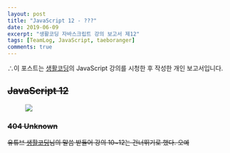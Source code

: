 ```yaml
---
layout: post
title: "JavaScript 12 - ???"
date: 2019-06-09
excerpt: "생활코딩 자바스크립트 강의 보고서 제12"
tags: [TeamLog, JavaScript, taeboranger]
comments: true
---
```


∴이 포스트는 [생활코딩](https://www.youtube.com/playlist?list=PLuHgQVnccGMBB348PWRN0fREzYcYgFybf)의 JavaScript 강의를 시청한 후 작성한 개인 보고서입니다.

## ~~JavaScript 12~~

<figure class="half">
    <a href="https://www.lform.com/_assets/packages/wp/assets/uploaded/2017/08/lform_javascript_blog_header_image-1600x1080.jpg"><img src="https://www.lform.com/_assets/packages/wp/assets/uploaded/2017/08/lform_javascript_blog_header_image-1600x1080.jpg"></a>
</figure>

### ~~404 Unknown~~
~~유튜브 [생활코딩](https://www.youtube.com/playlist?list=PLuHgQVnccGMBB348PWRN0fREzYcYgFybf)님의 말씀 받들어 강의 10~12는 건너뛰기로 했다. 오예~~
